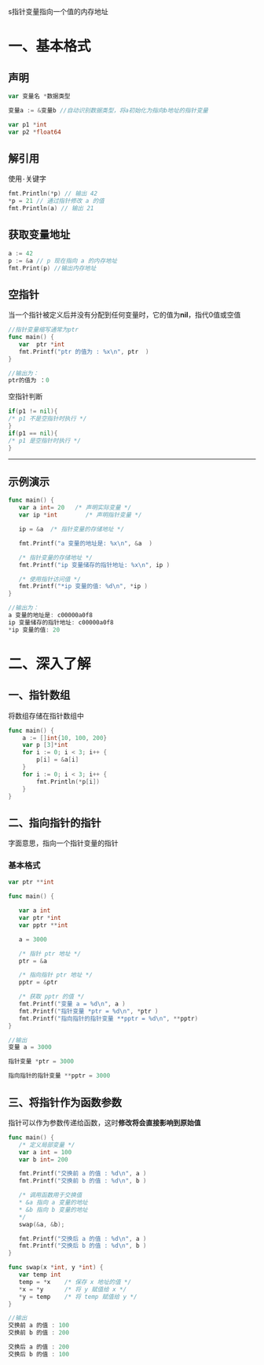 s指针变量指向一个值的内存地址
# 一、基本格式
## 声明
```go
var 变量名 *数据类型

变量a := &变量b //自动识别数据类型，将a初始化为指向b地址的指针变量
```

```go
var p1 *int
var p2 *float64
```
## 解引用
使用`·`关键字
```go
fmt.Println(*p) // 输出 42
*p = 21 // 通过指针修改 a 的值
fmt.Println(a) // 输出 21
```
## 获取变量地址
```go
a := 42
p := &a // p 现在指向 a 的内存地址
fmt.Print(p) //输出内存地址
```
## 空指针
当一个指针被定义后并没有分配到任何变量时，它的值为**nil**，指代0值或空值
```go
//指针变量缩写通常为ptr
func main() {
   var  ptr *int
   fmt.Printf("ptr 的值为 : %x\n", ptr  )
}

//输出为：
ptr的值为 ：0
```
空指针判断
```go
if(p1 != nil){
/* p1 不是空指针时执行 */
}
if(p1 == nil){
/* p1 是空指针时执行 */
}
```
***
## 示例演示
```go
func main() {
   var a int= 20   /* 声明实际变量 */
   var ip *int        /* 声明指针变量 */

   ip = &a  /* 指针变量的存储地址 */

   fmt.Printf("a 变量的地址是: %x\n", &a  )

   /* 指针变量的存储地址 */
   fmt.Printf("ip 变量储存的指针地址: %x\n", ip )

   /* 使用指针访问值 */
   fmt.Printf("*ip 变量的值: %d\n", *ip )
}

//输出为：
a 变量的地址是: c00000a0f8
ip 变量储存的指针地址: c00000a0f8
*ip 变量的值: 20
```
# 二、深入了解
## 一、指针数组
将数组存储在指针数组中
```go
func main() {
    a := []int{10, 100, 200}
    var p [3]*int
    for i := 0; i < 3; i++ {
        p[i] = &a[i]
    }
    for i := 0; i < 3; i++ {
        fmt.Println(*p[i])
    }
}
```
## 二、指向指针的指针
字面意思，指向一个指针变量的指针
### **基本格式**
```go
var ptr **int
```

```go
func main() {

   var a int
   var ptr *int
   var pptr **int

   a = 3000

   /* 指针 ptr 地址 */
   ptr = &a

   /* 指向指针 ptr 地址 */
   pptr = &ptr

   /* 获取 pptr 的值 */
   fmt.Printf("变量 a = %d\n", a )
   fmt.Printf("指针变量 *ptr = %d\n", *ptr )
   fmt.Printf("指向指针的指针变量 **pptr = %d\n", **pptr)
}

//输出
变量 a = 3000

指针变量 *ptr = 3000

指向指针的指针变量 **pptr = 3000
```
## 三、将指针作为函数参数
指针可以作为参数传递给函数，这时**修改将会直接影响到原始值**
```go
func main() {
   /* 定义局部变量 */
   var a int = 100
   var b int= 200

   fmt.Printf("交换前 a 的值 : %d\n", a )
   fmt.Printf("交换前 b 的值 : %d\n", b )

   /* 调用函数用于交换值
   * &a 指向 a 变量的地址
   * &b 指向 b 变量的地址
   */
   swap(&a, &b);

   fmt.Printf("交换后 a 的值 : %d\n", a )
   fmt.Printf("交换后 b 的值 : %d\n", b )
}

func swap(x *int, y *int) {
   var temp int
   temp = *x    /* 保存 x 地址的值 */
   *x = *y      /* 将 y 赋值给 x */
   *y = temp    /* 将 temp 赋值给 y */
}

//输出
交换前 a 的值 : 100
交换前 b 的值 : 200

交换后 a 的值 : 200
交换后 b 的值 : 100
```